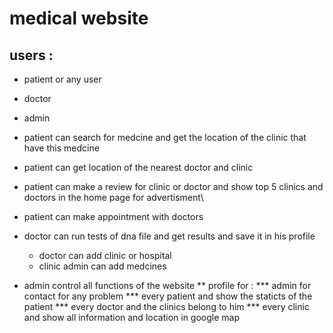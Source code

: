 # medical website

## users :
* patient or any user
* doctor
* admin

* patient can search for medcine and get the location of the clinic that have this medcine 
* patient can get location of the nearest doctor and clinic
* patient can make a review for clinic or doctor and show top 5 clinics and doctors in the home page for advertisment\
* patient can make appointment with doctors
* doctor can run tests of dna file and get results and save it in his profile
  - doctor can add clinic or hospital 
  - clinic admin can add medcines
* admin control all functions of the website
** profile for :
*** admin for contact for any problem
*** every patient and show the staticts of the patient
*** every doctor and the clinics belong to him
*** every clinic and show all information and location in google map
 


 
 



